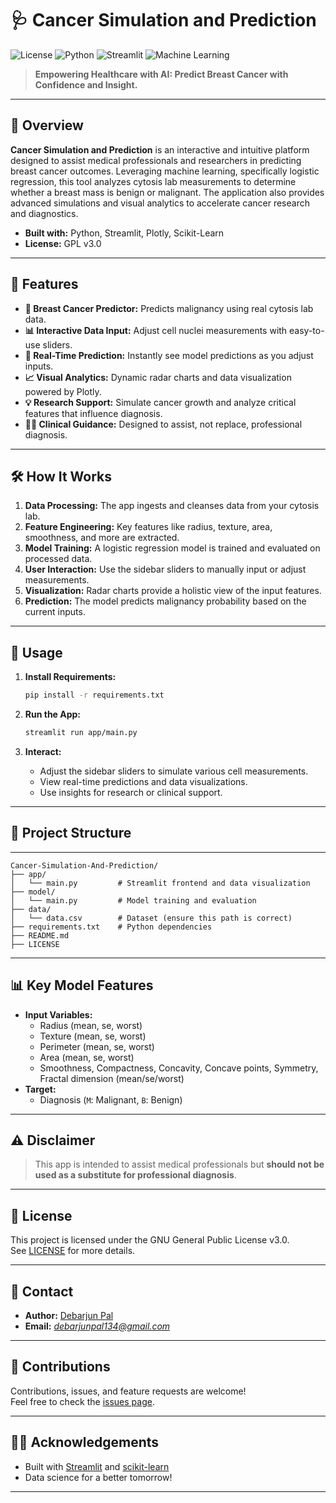 # 🩺 Cancer Simulation and Prediction

![License](https://img.shields.io/badge/License-GPLv3-blue.svg)
![Python](https://img.shields.io/badge/Python-3.8%2B-blue.svg)
![Streamlit](https://img.shields.io/badge/Built%20With-Streamlit-orange)
![Machine Learning](https://img.shields.io/badge/Machine%20Learning-Logistic%20Regression-green)

> **Empowering Healthcare with AI: Predict Breast Cancer with Confidence and Insight.**

---

## 🚀 Overview

**Cancer Simulation and Prediction** is an interactive and intuitive platform designed to assist medical professionals and researchers in predicting breast cancer outcomes. Leveraging machine learning, specifically logistic regression, this tool analyzes cytosis lab measurements to determine whether a breast mass is benign or malignant. The application also provides advanced simulations and visual analytics to accelerate cancer research and diagnostics.

- **Built with:** Python, Streamlit, Plotly, Scikit-Learn  
- **License:** GPL v3.0

---

## 🎯 Features

- **🧬 Breast Cancer Predictor:** Predicts malignancy using real cytosis lab data.
- **📊 Interactive Data Input:** Adjust cell nuclei measurements with easy-to-use sliders.
- **🔮 Real-Time Prediction:** Instantly see model predictions as you adjust inputs.
- **📈 Visual Analytics:** Dynamic radar charts and data visualization powered by Plotly.
- **💡 Research Support:** Simulate cancer growth and analyze critical features that influence diagnosis.
- **👩‍⚕️ Clinical Guidance:** Designed to assist, not replace, professional diagnosis.

---

## 🛠️ How It Works

1. **Data Processing:** The app ingests and cleanses data from your cytosis lab.
2. **Feature Engineering:** Key features like radius, texture, area, smoothness, and more are extracted.
3. **Model Training:** A logistic regression model is trained and evaluated on processed data.
4. **User Interaction:** Use the sidebar sliders to manually input or adjust measurements.
5. **Visualization:** Radar charts provide a holistic view of the input features.
6. **Prediction:** The model predicts malignancy probability based on the current inputs.

---

## 🚦 Usage

1. **Install Requirements:**
    ```bash
    pip install -r requirements.txt
    ```

2. **Run the App:**
    ```bash
    streamlit run app/main.py
    ```

3. **Interact:**
    - Adjust the sidebar sliders to simulate various cell measurements.
    - View real-time predictions and data visualizations.
    - Use insights for research or clinical support.

---

## 📂 Project Structure

---
```
Cancer-Simulation-And-Prediction/
├── app/
│   └── main.py         # Streamlit frontend and data visualization
├── model/
│   └── main.py         # Model training and evaluation
├── data/
│   └── data.csv        # Dataset (ensure this path is correct)
├── requirements.txt    # Python dependencies
├── README.md
├── LICENSE
```
---

## 📊 Key Model Features

- **Input Variables:**  
    - Radius (mean, se, worst)
    - Texture (mean, se, worst)
    - Perimeter (mean, se, worst)
    - Area (mean, se, worst)
    - Smoothness, Compactness, Concavity, Concave points, Symmetry, Fractal dimension (mean/se/worst)
- **Target:**  
    - Diagnosis (`M`: Malignant, `B`: Benign)

---

## ⚠️ Disclaimer

> This app is intended to assist medical professionals but **should not be used as a substitute for professional diagnosis**.

---

## 📢 License

This project is licensed under the GNU General Public License v3.0.  
See [LICENSE](LICENSE) for more details.

---

## 🤝 Contact

- **Author:** [Debarjun Pal](https://github.com/DebarjunPal)
- **Email:** *debarjunpal134@gmail.com*

---

## 🌟 Contributions

Contributions, issues, and feature requests are welcome!  
Feel free to check the [issues page](https://github.com/DebarjunPal/Cancer-Simulation-And-Prediction/issues).

---

## 🧑‍💻 Acknowledgements

- Built with [Streamlit](https://streamlit.io/) and [scikit-learn](https://scikit-learn.org/)
- Data science for a better tomorrow!

---
